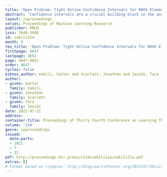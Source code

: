 ```yaml
---
title: 'Open Problem: Tight Online Confidence Intervals for RKHS Elements'
abstract: 'Confidence intervals are a crucial building block in the analysis of various online learning problems. The analysis of kernel-based bandit and reinforcement learning problems utilize confidence intervals applicable to the elements of a reproducing kernel Hilbert space (RKHS).  However, the existing confidence bounds do not appear to be tight, resulting in suboptimal regret bounds.  In fact, the existing regret bounds for several kernelized bandit algorithms (e.g., GP-UCB, GP-TS, and their variants) may fail to even be sublinear. It is unclear whether the suboptimal regret bound is a fundamental shortcoming of these algorithms or an artifact of the proof, and the main challenge seems to stem from the online (sequential) nature of the observation points. We formalize the question of online confidence intervals in the RKHS setting and overview the existing results. '
layout: inproceedings
series: Proceedings of Machine Learning Research
publisher: PMLR
issn: 2640-3498
id: vakili21a
month: 0
tex_title: 'Open Problem: Tight Online Confidence Intervals for RKHS Elements'
firstpage: 4647
lastpage: 4652
page: 4647-4652
order: 4647
cycles: false
bibtex_author: Vakili, Sattar and Scarlett, Jonathan and Javidi, Tara
author:
- given: Sattar
  family: Vakili
- given: Jonathan
  family: Scarlett
- given: Tara
  family: Javidi
date: 2021-07-21
address:
container-title: Proceedings of Thirty Fourth Conference on Learning Theory
volume: '134'
genre: inproceedings
issued:
  date-parts:
  - 2021
  - 7
  - 21
pdf: http://proceedings.mlr.press/v134/vakili21a/vakili21a.pdf
extras: []
# Format based on citeproc: http://blog.martinfenner.org/2013/07/30/citeproc-yaml-for-bibliographies/
---
```


